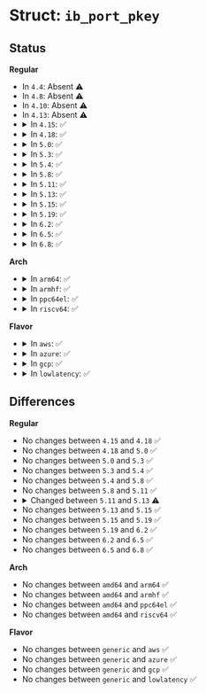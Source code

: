 # Struct: <code>ib_port_pkey</code>

## Status
<b>Regular</b>
<ul>
<li>
In <code>4.4</code>: Absent ⚠️
</li>
<li>
In <code>4.8</code>: Absent ⚠️
</li>
<li>
In <code>4.10</code>: Absent ⚠️
</li>
<li>
In <code>4.13</code>: Absent ⚠️
</li>
<li>
<details>
<summary>In <code>4.15</code>: ✅</summary>

```c
struct ib_port_pkey {
    enum port_pkey_state state;
    u16 pkey_index;
    u8 port_num;
    struct list_head qp_list;
    struct list_head to_error_list;
    struct ib_qp_security *sec;
};
```
</details>
</li>
<li>
<details>
<summary>In <code>4.18</code>: ✅</summary>

```c
struct ib_port_pkey {
    enum port_pkey_state state;
    u16 pkey_index;
    u8 port_num;
    struct list_head qp_list;
    struct list_head to_error_list;
    struct ib_qp_security *sec;
};
```
</details>
</li>
<li>
<details>
<summary>In <code>5.0</code>: ✅</summary>

```c
struct ib_port_pkey {
    enum port_pkey_state state;
    u16 pkey_index;
    u8 port_num;
    struct list_head qp_list;
    struct list_head to_error_list;
    struct ib_qp_security *sec;
};
```
</details>
</li>
<li>
<details>
<summary>In <code>5.3</code>: ✅</summary>

```c
struct ib_port_pkey {
    enum port_pkey_state state;
    u16 pkey_index;
    u8 port_num;
    struct list_head qp_list;
    struct list_head to_error_list;
    struct ib_qp_security *sec;
};
```
</details>
</li>
<li>
<details>
<summary>In <code>5.4</code>: ✅</summary>

```c
struct ib_port_pkey {
    enum port_pkey_state state;
    u16 pkey_index;
    u8 port_num;
    struct list_head qp_list;
    struct list_head to_error_list;
    struct ib_qp_security *sec;
};
```
</details>
</li>
<li>
<details>
<summary>In <code>5.8</code>: ✅</summary>

```c
struct ib_port_pkey {
    enum port_pkey_state state;
    u16 pkey_index;
    u8 port_num;
    struct list_head qp_list;
    struct list_head to_error_list;
    struct ib_qp_security *sec;
};
```
</details>
</li>
<li>
<details>
<summary>In <code>5.11</code>: ✅</summary>

```c
struct ib_port_pkey {
    enum port_pkey_state state;
    u16 pkey_index;
    u8 port_num;
    struct list_head qp_list;
    struct list_head to_error_list;
    struct ib_qp_security *sec;
};
```
</details>
</li>
<li>
<details>
<summary>In <code>5.13</code>: ✅</summary>

```c
struct ib_port_pkey {
    enum port_pkey_state state;
    u16 pkey_index;
    u32 port_num;
    struct list_head qp_list;
    struct list_head to_error_list;
    struct ib_qp_security *sec;
};
```
</details>
</li>
<li>
<details>
<summary>In <code>5.15</code>: ✅</summary>

```c
struct ib_port_pkey {
    enum port_pkey_state state;
    u16 pkey_index;
    u32 port_num;
    struct list_head qp_list;
    struct list_head to_error_list;
    struct ib_qp_security *sec;
};
```
</details>
</li>
<li>
<details>
<summary>In <code>5.19</code>: ✅</summary>

```c
struct ib_port_pkey {
    enum port_pkey_state state;
    u16 pkey_index;
    u32 port_num;
    struct list_head qp_list;
    struct list_head to_error_list;
    struct ib_qp_security *sec;
};
```
</details>
</li>
<li>
<details>
<summary>In <code>6.2</code>: ✅</summary>

```c
struct ib_port_pkey {
    enum port_pkey_state state;
    u16 pkey_index;
    u32 port_num;
    struct list_head qp_list;
    struct list_head to_error_list;
    struct ib_qp_security *sec;
};
```
</details>
</li>
<li>
<details>
<summary>In <code>6.5</code>: ✅</summary>

```c
struct ib_port_pkey {
    enum port_pkey_state state;
    u16 pkey_index;
    u32 port_num;
    struct list_head qp_list;
    struct list_head to_error_list;
    struct ib_qp_security *sec;
};
```
</details>
</li>
<li>
<details>
<summary>In <code>6.8</code>: ✅</summary>

```c
struct ib_port_pkey {
    enum port_pkey_state state;
    u16 pkey_index;
    u32 port_num;
    struct list_head qp_list;
    struct list_head to_error_list;
    struct ib_qp_security *sec;
};
```
</details>
</li>
</ul>
<b>Arch</b>
<ul>
<li>
<details>
<summary>In <code>arm64</code>: ✅</summary>

```c
struct ib_port_pkey {
    enum port_pkey_state state;
    u16 pkey_index;
    u8 port_num;
    struct list_head qp_list;
    struct list_head to_error_list;
    struct ib_qp_security *sec;
};
```
</details>
</li>
<li>
<details>
<summary>In <code>armhf</code>: ✅</summary>

```c
struct ib_port_pkey {
    enum port_pkey_state state;
    u16 pkey_index;
    u8 port_num;
    struct list_head qp_list;
    struct list_head to_error_list;
    struct ib_qp_security *sec;
};
```
</details>
</li>
<li>
<details>
<summary>In <code>ppc64el</code>: ✅</summary>

```c
struct ib_port_pkey {
    enum port_pkey_state state;
    u16 pkey_index;
    u8 port_num;
    struct list_head qp_list;
    struct list_head to_error_list;
    struct ib_qp_security *sec;
};
```
</details>
</li>
<li>
<details>
<summary>In <code>riscv64</code>: ✅</summary>

```c
struct ib_port_pkey {
    enum port_pkey_state state;
    u16 pkey_index;
    u8 port_num;
    struct list_head qp_list;
    struct list_head to_error_list;
    struct ib_qp_security *sec;
};
```
</details>
</li>
</ul>
<b>Flavor</b>
<ul>
<li>
<details>
<summary>In <code>aws</code>: ✅</summary>

```c
struct ib_port_pkey {
    enum port_pkey_state state;
    u16 pkey_index;
    u8 port_num;
    struct list_head qp_list;
    struct list_head to_error_list;
    struct ib_qp_security *sec;
};
```
</details>
</li>
<li>
<details>
<summary>In <code>azure</code>: ✅</summary>

```c
struct ib_port_pkey {
    enum port_pkey_state state;
    u16 pkey_index;
    u8 port_num;
    struct list_head qp_list;
    struct list_head to_error_list;
    struct ib_qp_security *sec;
};
```
</details>
</li>
<li>
<details>
<summary>In <code>gcp</code>: ✅</summary>

```c
struct ib_port_pkey {
    enum port_pkey_state state;
    u16 pkey_index;
    u8 port_num;
    struct list_head qp_list;
    struct list_head to_error_list;
    struct ib_qp_security *sec;
};
```
</details>
</li>
<li>
<details>
<summary>In <code>lowlatency</code>: ✅</summary>

```c
struct ib_port_pkey {
    enum port_pkey_state state;
    u16 pkey_index;
    u8 port_num;
    struct list_head qp_list;
    struct list_head to_error_list;
    struct ib_qp_security *sec;
};
```
</details>
</li>
</ul>

## Differences
<b>Regular</b>
<ul>
<li>
No changes between <code>4.15</code> and <code>4.18</code> ✅
</li>
<li>
No changes between <code>4.18</code> and <code>5.0</code> ✅
</li>
<li>
No changes between <code>5.0</code> and <code>5.3</code> ✅
</li>
<li>
No changes between <code>5.3</code> and <code>5.4</code> ✅
</li>
<li>
No changes between <code>5.4</code> and <code>5.8</code> ✅
</li>
<li>
No changes between <code>5.8</code> and <code>5.11</code> ✅
</li>
<li>
<details>
<summary>Changed between <code>5.11</code> and <code>5.13</code> ⚠️</summary>
<ul>
<li>
<b>Field type changed. </b>
<code>u8 port_num</code> ➡️ <code>u32 port_num</code>
</li>
</ul>
</details>
</li>
<li>
No changes between <code>5.13</code> and <code>5.15</code> ✅
</li>
<li>
No changes between <code>5.15</code> and <code>5.19</code> ✅
</li>
<li>
No changes between <code>5.19</code> and <code>6.2</code> ✅
</li>
<li>
No changes between <code>6.2</code> and <code>6.5</code> ✅
</li>
<li>
No changes between <code>6.5</code> and <code>6.8</code> ✅
</li>
</ul>
<b>Arch</b>
<ul>
<li>
No changes between <code>amd64</code> and <code>arm64</code> ✅
</li>
<li>
No changes between <code>amd64</code> and <code>armhf</code> ✅
</li>
<li>
No changes between <code>amd64</code> and <code>ppc64el</code> ✅
</li>
<li>
No changes between <code>amd64</code> and <code>riscv64</code> ✅
</li>
</ul>
<b>Flavor</b>
<ul>
<li>
No changes between <code>generic</code> and <code>aws</code> ✅
</li>
<li>
No changes between <code>generic</code> and <code>azure</code> ✅
</li>
<li>
No changes between <code>generic</code> and <code>gcp</code> ✅
</li>
<li>
No changes between <code>generic</code> and <code>lowlatency</code> ✅
</li>
</ul>
